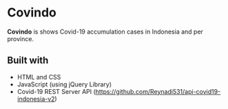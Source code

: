 # Covindo

**Covindo** is shows Covid-19 accumulation cases in Indonesia and per province.

## Built with
* HTML and CSS
* JavaScript (using jQuery Library)
* Covid-19 REST Server API (https://github.com/Reynadi531/api-covid19-indonesia-v2)